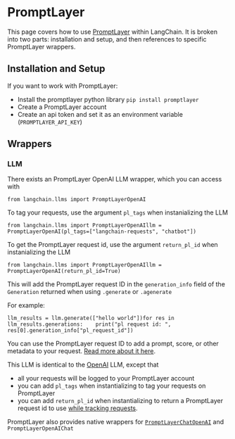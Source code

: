 PromptLayer
===========

This page covers how to use [PromptLayer](https://www.promptlayer.com) within LangChain. It is broken into two parts: installation and setup, and then references to specific PromptLayer wrappers.

Installation and Setup[​](#installation-and-setup "Direct link to Installation and Setup")
------------------------------------------------------------------------------------------

If you want to work with PromptLayer:

*   Install the promptlayer python library `pip install promptlayer`
*   Create a PromptLayer account
*   Create an api token and set it as an environment variable (`PROMPTLAYER_API_KEY`)

Wrappers[​](#wrappers "Direct link to Wrappers")
------------------------------------------------

### LLM[​](#llm "Direct link to LLM")

There exists an PromptLayer OpenAI LLM wrapper, which you can access with

    from langchain.llms import PromptLayerOpenAI

To tag your requests, use the argument `pl_tags` when instanializing the LLM

    from langchain.llms import PromptLayerOpenAIllm = PromptLayerOpenAI(pl_tags=["langchain-requests", "chatbot"])

To get the PromptLayer request id, use the argument `return_pl_id` when instanializing the LLM

    from langchain.llms import PromptLayerOpenAIllm = PromptLayerOpenAI(return_pl_id=True)

This will add the PromptLayer request ID in the `generation_info` field of the `Generation` returned when using `.generate` or `.agenerate`

For example:

    llm_results = llm.generate(["hello world"])for res in llm_results.generations:    print("pl request id: ", res[0].generation_info["pl_request_id"])

You can use the PromptLayer request ID to add a prompt, score, or other metadata to your request. [Read more about it here](https://magniv.notion.site/Track-4deee1b1f7a34c1680d085f82567dab9).

This LLM is identical to the [OpenAI](/docs/ecosystem/integrations/openai.html) LLM, except that

*   all your requests will be logged to your PromptLayer account
*   you can add `pl_tags` when instantializing to tag your requests on PromptLayer
*   you can add `return_pl_id` when instantializing to return a PromptLayer request id to use [while tracking requests](https://magniv.notion.site/Track-4deee1b1f7a34c1680d085f82567dab9).

PromptLayer also provides native wrappers for [`PromptLayerChatOpenAI`](/docs/modules/model_io/models/chat/integrations/promptlayer_chatopenai.html) and `PromptLayerOpenAIChat`